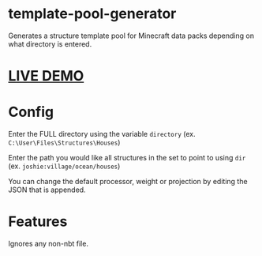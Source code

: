 # template-pool-generator
Generates a structure template pool for Minecraft data packs depending on what directory is entered.

# [LIVE DEMO](https://tools.joshie.app/template-pool-generator/)


# Config
Enter the FULL directory using the variable `directory` (ex. `C:\User\Files\Structures\Houses`)


Enter the path you would like all structures in the set to point to using `dir` (ex. `joshie:village/ocean/houses`)


You can change the default processor, weight or projection by editing the JSON that is appended.

# Features
Ignores any non-nbt file. 
